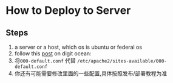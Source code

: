 How to Deploy to Server
====

Steps
-----

1. a server or a host, which os is ubuntu or federal os
2. follow this [post](https://www.digitalocean.com/community/tutorials/how-to-serve-django-applications-with-apache-and-mod_wsgi-on-ubuntu-16-04) on digit ocean:
3. 将`000-default.conf` 代替 `/etc/apache2/sites-available/000-default.conf`
4. 你还有可能需要修改里面的一些配置,具体按照发布/部署教程为准
